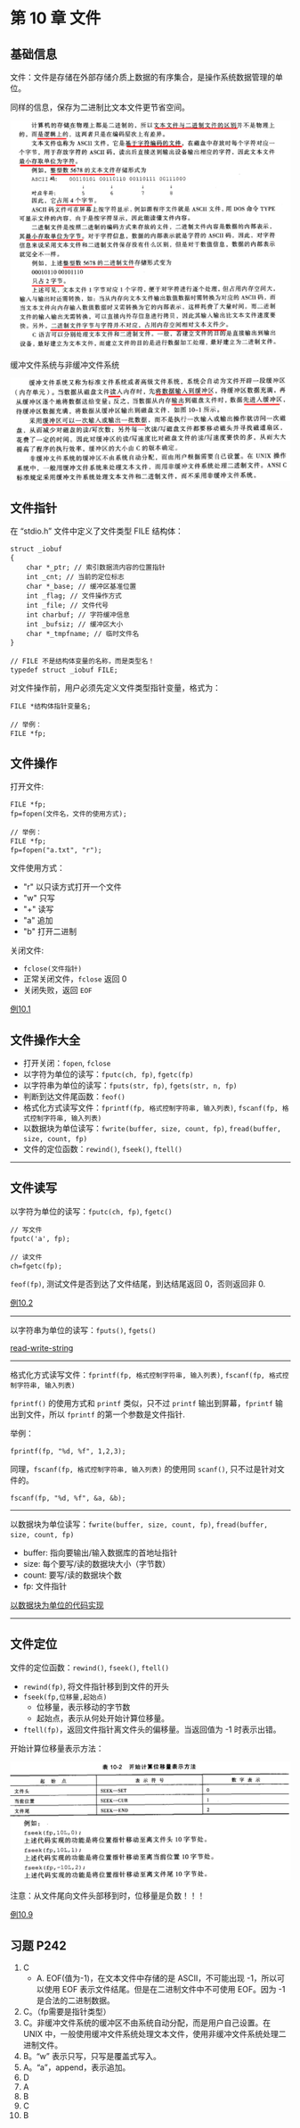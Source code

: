 # 第 10 章 文件

## 基础信息

文件：文件是存储在外部存储介质上数据的有序集合，是操作系统数据管理的单位。

同样的信息，保存为二进制比文本文件更节省空间。

![file](file.png)

缓冲文件系统与非缓冲文件系统

![buffer](buffer.png)

## 文件指针

在 “stdio.h” 文件中定义了文件类型 FILE 结构体：

```
struct _iobuf
{
    char *_ptr; // 索引数据流内容的位置指针
    int _cnt; // 当前的定位标志
    char *_base; // 缓冲区基准位置
    int _flag; // 文件操作方式
    int _file; // 文件代号
    int charbuf; // 字符缓冲信息
    int _bufsiz; // 缓冲区大小
    char *_tmpfname; // 临时文件名
}

// FILE 不是结构体变量的名称，而是类型名！
typedef struct _iobuf FILE;
```

对文件操作前，用户必须先定义文件类型指针变量，格式为：

```
FILE *结构体指针变量名;

// 举例：
FILE *fp;
```

## 文件操作

打开文件:
```
FILE *fp;
fp=fopen(文件名，文件的使用方式);

// 举例：
FILE *fp;
fp=fopen("a.txt", "r");
```

文件使用方式：
- "r" 以只读方式打开一个文件
- "w" 只写
- "+" 读写
- "a" 追加
- "b" 打开二进制

关闭文件:
-  `fclose(文件指针)`
- 正常关闭文件，`fclose` 返回 0
- 关闭失败，返回 `EOF`

[例10.1](10.1.c)

## 文件操作大全

- 打开关闭：`fopen`, `fclose`
- 以字符为单位的读写：`fputc(ch, fp)`, `fgetc(fp)`
- 以字符串为单位的读写：`fputs(str, fp)`, `fgets(str, n, fp)`
- 判断到达文件尾函数：`feof()`
- 格式化方式读写文件：`fprintf(fp, 格式控制字符串, 输入列表)`, `fscanf(fp, 格式控制字符串, 输入列表)`
- 以数据块为单位读写：`fwrite(buffer, size, count, fp)`, `fread(buffer, size, count, fp)`
- 文件的定位函数：`rewind()`, `fseek()`, `ftell()`

---

## 文件读写

以字符为单位的读写：`fputc(ch, fp)`, `fgetc()`

```
// 写文件
fputc('a', fp);

// 读文件
ch=fgetc(fp);
```

`feof(fp)`, 测试文件是否到达了文件结尾，到达结尾返回 0，否则返回非 0.

[例10.2](10.2.c)

---

以字符串为单位的读写：`fputs()`, `fgets()`

[read-write-string](read-write-string.c)

---

格式化方式读写文件：`fprintf(fp, 格式控制字符串, 输入列表)`, `fscanf(fp, 格式控制字符串, 输入列表)`

`fprintf()` 的使用方式和 `printf` 类似，只不过 `printf` 输出到屏幕，`fprintf` 输出到文件，所以 `fprintf` 的第一个参数是文件指针.

举例：

```
fprintf(fp, "%d, %f", 1,2,3);
```

同理，`fscanf(fp, 格式控制字符串, 输入列表)` 的使用同 `scanf()`, 只不过是针对文件的。

```
fscanf(fp, "%d, %f", &a, &b);
```

---

以数据块为单位读写：`fwrite(buffer, size, count, fp)`, `fread(buffer, size, count, fp)`

- buffer: 指向要输出/输入数据库的首地址指针
- size: 每个要写/读的数据块大小（字节数）
- count: 要写/读的数据块个数
- fp: 文件指针

[以数据块为单位的代码实现](rw-buffer.c)

---

## 文件定位

文件的定位函数：`rewind()`, `fseek()`, `ftell()`

- `rewind(fp)`, 将文件指针移到到文件的开头
- `fseek(fp,位移量,起始点)`
    - 位移量，表示移动的字节数
    - 起始点，表示从何处开始计算位移量。
- `ftell(fp)`，返回文件指针离文件头的偏移量。当返回值为 -1 时表示出错。

开始计算位移量表示方法：

![file-offset.png](file-offset.png)

注意：从文件尾向文件头部移到时，位移量是负数！！！

[例10.9](example.10.9.c)

## 习题 P242

1. C
    - A. EOF(值为-1)，在文本文件中存储的是 ASCII，不可能出现 -1，所以可以使用 EOF 表示文件结尾。但是在二进制文件中不可使用 EOF。因为 -1 是合法的二进制数据。
2. C。（fp需要是指针类型）
3. C。非缓冲文件系统的缓冲区不由系统自动分配，而是用户自己设置。在 UNIX 中，一般使用缓冲文件系统处理文本文件，使用非缓冲文件系统处理二进制文件。
4. B。“w” 表示只写，只写是覆盖式写入。
5. A。“a”，append，表示追加。
6. D
7. A
8. B
9. C
10. B

